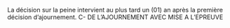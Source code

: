 La décision sur la peine intervient au plus tard un (01) an après la première décision d’ajournement.
C- DE L’AJOURNEMENT AVEC MISE A L’EPREUVE